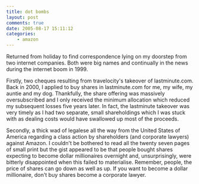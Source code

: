 ```yaml
---
title: dot bombs
layout: post
comments: true
date: 2005-08-17 15:11:12
categories:
    - amazon
---
```

Returned from holiday to find correspondence lying on my doorstep from
two internet companies. Both were big names and continually in the news
during the internet boom in 1999.

Firstly, two cheques resulting from travelocity's takeover of
lastminute.com. Back in 2000, I applied to buy shares in lastminute.com
for me, my wife, my auntie and my dog. Thankfully, the share offering
was massively oversubscribed and I only received the minimum allocation
which reduced my subsequent losses five years later. In fact, the
lastminute takeover was very timely as I had two separate, small
shareholdings which I was stuck with as dealing costs would have
swallowed up most of the proceeds.

Secondly, a thick wad of legalese all the way from the United States of
America regarding a class action by shareholders (and corporate lawyers)
against Amazon. I couldn't be bothered to read all the twenty seven
pages of small print but the gist appeared to be that people bought
shares expecting to become dollar millionaires overnight and,
unsurprisingly, were bitterly disappointed when this failed to
materialise. Remember, people, the price of shares can go down as well
as up. If you want to become a dollar millionaire, don't buy shares
become a corporate lawyer.
